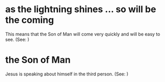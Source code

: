 
# as the lightning shines ... so will be the coming
This means that the Son of Man will come very quickly and will be easy to see. (See: )

# the Son of Man
Jesus is speaking about himself in the third person. (See: )